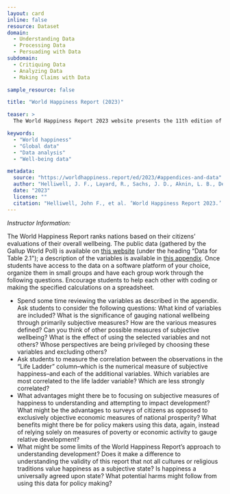 ```yaml
---
layout: card
inline: false
resource: Dataset
domain:
  - Understanding Data
  - Processing Data
  - Persuading with Data
subdomain:
  - Critiquing Data
  - Analyzing Data
  - Making Claims with Data

sample_resource: false

title: "World Happiness Report (2023)"

teaser: >
  The World Happiness Report 2023 website presents the 11th edition of this annual publication, which measures and ranks countries based on their citizens' happiness and well-being. The report includes several chapters covering topics such as trust and social connections during crises, state effectiveness, altruism's impact on well-being, and using social media to measure well-being across cultures and time. The site provides access to the full report, its executive summary, individual chapters, and downloadable data sets used in the analysis. It emphasizes the growing importance of happiness as a metric for national success and governmental objectives. The report is a collaborative effort involving various organizations and is edited by prominent researchers in the field. The website also offers information about the report's background, methodology, and ways to explore the data further.

keywords:
  - "World happiness"
  - "Global data"
  - "Data analysis"
  - "Well-being data"

metadata:
  source: "https://worldhappiness.report/ed/2023/#appendices-and-data"
  author: "Helliwell, J. F., Layard, R., Sachs, J. D., Aknin, L. B., De Neve, J.-E., & Wang, S. , eds."
  date: "2023"
  license: ""
  citation: "Helliwell, John F., et al. ‘World Happiness Report 2023.’ Worldhappiness.report, 20 Mar. 2023, worldhappiness.report/ed/2023/."
---
```

*Instructor Information:*

The World Happiness Report ranks nations based on their citizens’ evaluations of their overall wellbeing.  The public data (gathered by the Gallup World Poll) is available on [this website]([url](https://worldhappiness.report/ed/2023/#appendices-and-data)) (under the heading “Data for Table 2.1"); a description of the variables is available in [this appendix]([url](https://happiness-report.s3.amazonaws.com/2023/WHR+23_Statistical_Appendix.pdf)).  Once students have access to the data on a software platform of your choice, organize them in small groups and have each group work through the following questions.  Encourage students to help each other with coding or making the specified calculations on a spreadsheet.
  - Spend some time reviewing the variables as described in the appendix.  Ask students to consider the following questions: What kind of variables are included?  What is the significance of gauging national wellbeing through primarily subjective measures?  How are the various measures defined?  Can you think of other possible measures of subjective wellbeing?  What is the effect of using the selected variables and not others?  Whose perspectives are being privileged by choosing these variables and excluding others?
  - Ask students to measure the correlation between the observations in the “Life Ladder” column–which is the numerical measure of subjective happiness–and each of the additional variables.  Which variables are most correlated to the life ladder variable?  Which are less strongly correlated?  
  - What advantages might there be to focusing on subjective measures of happiness to understanding and attempting to impact development?  What might be the advantages to surveys of citizens as opposed to exclusively objective economic measures of national prosperity?  What benefits might there be for policy makers using this data, again, instead of relying solely on measures of poverty or economic activity to gauge relative development?
  - What might be some limits of the World Happiness Report’s approach to understanding development? Does it make a difference to understanding the validity of this report that not all cultures or religious traditions value happiness as a subjective state?  Is happiness a universally agreed upon state?  What potential harms might follow from using this data for policy making?

